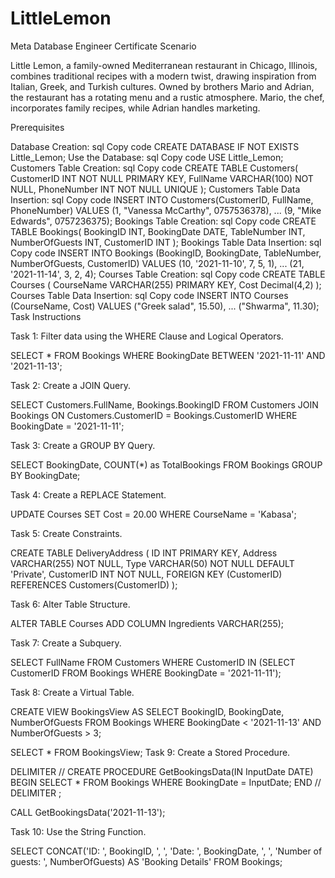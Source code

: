 # LittleLemon
Meta Database Engineer Certificate
Scenario

Little Lemon, a family-owned Mediterranean restaurant in Chicago, Illinois, combines traditional recipes with a modern twist, drawing inspiration from Italian, Greek, and Turkish cultures. Owned by brothers Mario and Adrian, the restaurant has a rotating menu and a rustic atmosphere. Mario, the chef, incorporates family recipes, while Adrian handles marketing.

Prerequisites

Database Creation:
sql
Copy code
CREATE DATABASE IF NOT EXISTS Little_Lemon;
Use the Database:
sql
Copy code
USE Little_Lemon;
Customers Table Creation:
sql
Copy code
CREATE TABLE Customers(
    CustomerID INT NOT NULL PRIMARY KEY, 
    FullName VARCHAR(100) NOT NULL, 
    PhoneNumber INT NOT NULL UNIQUE
);
Customers Table Data Insertion:
sql
Copy code
INSERT INTO Customers(CustomerID, FullName, PhoneNumber) VALUES 
(1, "Vanessa McCarthy", 0757536378),
...
(9, "Mike Edwards", 0757236375);
Bookings Table Creation:
sql
Copy code
CREATE TABLE Bookings(
    BookingID INT, 
    BookingDate DATE, 
    TableNumber INT, 
    NumberOfGuests INT,
    CustomerID INT
);
Bookings Table Data Insertion:
sql
Copy code
INSERT INTO Bookings (BookingID, BookingDate, TableNumber, NumberOfGuests, CustomerID) VALUES
(10, '2021-11-10', 7, 5, 1),
...
(21, '2021-11-14', 3, 2, 4);
Courses Table Creation:
sql
Copy code
CREATE TABLE Courses (
    CourseName VARCHAR(255) PRIMARY KEY, 
    Cost Decimal(4,2)
);
Courses Table Data Insertion:
sql
Copy code
INSERT INTO Courses (CourseName, Cost) VALUES 
("Greek salad", 15.50),
...
("Shwarma", 11.30);
Task Instructions

Task 1: Filter data using the WHERE Clause and Logical Operators.

SELECT * FROM Bookings
WHERE BookingDate BETWEEN '2021-11-11' AND '2021-11-13';

Task 2: Create a JOIN Query.

SELECT Customers.FullName, Bookings.BookingID
FROM Customers
JOIN Bookings ON Customers.CustomerID = Bookings.CustomerID
WHERE BookingDate = '2021-11-11';

Task 3: Create a GROUP BY Query.

SELECT BookingDate, COUNT(*) as TotalBookings
FROM Bookings
GROUP BY BookingDate;

Task 4: Create a REPLACE Statement.

UPDATE Courses
SET Cost = 20.00
WHERE CourseName = 'Kabasa';

Task 5: Create Constraints.

CREATE TABLE DeliveryAddress (
    ID INT PRIMARY KEY, 
    Address VARCHAR(255) NOT NULL, 
    Type VARCHAR(50) NOT NULL DEFAULT 'Private', 
    CustomerID INT NOT NULL,
    FOREIGN KEY (CustomerID) REFERENCES Customers(CustomerID)
);

Task 6: Alter Table Structure.

ALTER TABLE Courses
ADD COLUMN Ingredients VARCHAR(255);

Task 7: Create a Subquery.

SELECT FullName
FROM Customers
WHERE CustomerID IN (SELECT CustomerID FROM Bookings WHERE BookingDate = '2021-11-11');

Task 8: Create a Virtual Table.

CREATE VIEW BookingsView AS
SELECT BookingID, BookingDate, NumberOfGuests
FROM Bookings
WHERE BookingDate < '2021-11-13' AND NumberOfGuests > 3;

SELECT * FROM BookingsView;
Task 9: Create a Stored Procedure.

DELIMITER //
CREATE PROCEDURE GetBookingsData(IN InputDate DATE)
BEGIN
    SELECT * FROM Bookings WHERE BookingDate = InputDate;
END //
DELIMITER ;

CALL GetBookingsData('2021-11-13');

Task 10: Use the String Function.

SELECT 
    CONCAT('ID: ', BookingID, ', ', 'Date: ', BookingDate, ', ', 'Number of guests: ', NumberOfGuests) AS 'Booking Details'
FROM Bookings;

